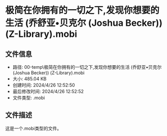 ﻿# 极简在你拥有的一切之下,发现你想要的生活 (乔舒亚•贝克尔 (Joshua Becker)) (Z-Library).mobi

## 文件信息
- 路径: 00-temp\极简在你拥有的一切之下,发现你想要的生活 (乔舒亚•贝克尔 (Joshua Becker)) (Z-Library).mobi
- 大小: 485.04 KB
- 创建时间: 2024/4/26 12:52:50
- 最后修改时间: 2024/4/26 12:52:52
- 文件类型: .mobi

## 文件描述
这是一个.mobi类型的文件。

